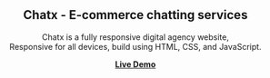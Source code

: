 <div align="center">

  <br />
  <br />

  <h2 align="center">Chatx - E-commerce chatting services</h2>

Chatx is a fully responsive digital agency website, <br />Responsive for all devices, build using HTML, CSS, and JavaScript.

<a href="https://hashimmuhaned.github.io/Marketizer/"><strong>Live Demo</strong></a>

</div>
